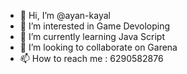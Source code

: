 - 👋 Hi, I’m @ayan-kayal
- 👀 I’m interested in Game Devoloping
- 🌱 I’m currently learning Java Script
- 💞️ I’m looking to collaborate on Garena
- 📫 How to reach me : 6290582876

<!---
ayan-kayal/ayan-kayal is a ✨ special ✨ repository because its `README.md` (this file) appears on your GitHub profile.
You can click the Preview link to take a look at your changes.
--->
